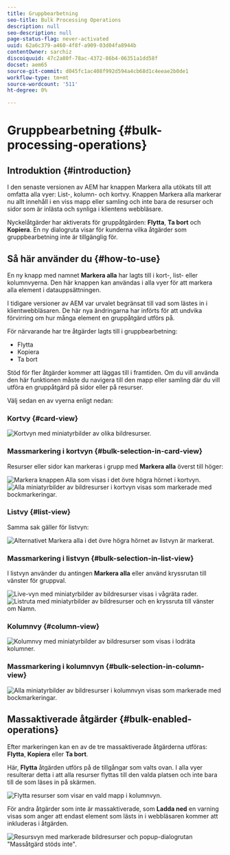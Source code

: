 ```yaml
---
title: Gruppbearbetning
seo-title: Bulk Processing Operations
description: null
seo-description: null
page-status-flag: never-activated
uuid: 62a6c379-a460-4f8f-a909-03d04fa8944b
contentOwner: sarchiz
discoiquuid: 47c2a80f-78ac-4372-86b4-06351a1dd58f
docset: aem65
source-git-commit: d045fc1ac408f992d594a4cb68d1c4eeae2b0de1
workflow-type: tm+mt
source-wordcount: '511'
ht-degree: 0%

---
```



# Gruppbearbetning {#bulk-processing-operations}

## Introduktion {#introduction}

I den senaste versionen av AEM har knappen Markera alla utökats till att omfatta alla vyer: List-, kolumn- och kortvy. Knappen Markera alla markerar nu allt innehåll i en viss mapp eller samling och inte bara de resurser och sidor som är inlästa och synliga i klientens webbläsare.

Nyckelåtgärder har aktiverats för gruppåtgärden: **Flytta**, **Ta bort** och **Kopiera**. En ny dialogruta visar för kunderna vilka åtgärder som gruppbearbetning inte är tillgänglig för.

## Så här använder du {#how-to-use}

En ny knapp med namnet **Markera alla** har lagts till i kort-, list- eller kolumnvyerna. Den här knappen kan användas i alla vyer för att markera alla element i datauppsättningen.

I tidigare versioner av AEM var urvalet begränsat till vad som lästes in i klientwebbläsaren. De här nya ändringarna har införts för att undvika förvirring om hur många element en gruppåtgärd utförs på.

För närvarande har tre åtgärder lagts till i gruppbearbetning:

* Flytta
* Kopiera
* Ta bort

Stöd för fler åtgärder kommer att läggas till i framtiden.
Om du vill använda den här funktionen måste du navigera till den mapp eller samling där du vill utföra en gruppåtgärd på sidor eller på resurser.

Välj sedan en av vyerna enligt nedan:

### Kortvy {#card-view}

![Kortvyn med miniatyrbilder av olika bildresurser.](assets/unu.png)

### Massmarkering i kortvyn {#bulk-selection-in-card-view}

Resurser eller sidor kan markeras i grupp med **Markera alla** överst till höger:

![Markera knappen Alla som visas i det övre högra hörnet i kortvyn.](assets/doi.png) ![Alla miniatyrbilder av bildresurser i kortvyn visas som markerade med bockmarkeringar.](assets/trei.png)

### Listvy {#list-view}

Samma sak gäller för listvyn:

![Alternativet Markera alla i det övre högra hörnet av listvyn är markerat.](assets/patru_modified.png)

### Massmarkering i listvyn {#bulk-selection-in-list-view}

I listvyn använder du antingen **Markera alla** eller använd kryssrutan till vänster för gruppval.

![Live-vyn med miniatyrbilder av bildresurser visas i vågräta rader.](assets/cinci.png) ![Listruta med miniatyrbilder av bildresurser och en kryssruta till vänster om Namn.](assets/sase.png)

### Kolumnvy {#column-view}

![Kolumnvy med miniatyrbilder av bildresurser som visas i lodräta kolumner.](assets/sapte.png)

### Massmarkering i kolumnvyn {#bulk-selection-in-column-view}

![Alla miniatyrbilder av bildresurser i kolumnvyn visas som markerade med bockmarkeringar.](assets/opt.png)

## Massaktiverade åtgärder {#bulk-enabled-operations}

Efter markeringen kan en av de tre massaktiverade åtgärderna utföras: **Flytta**, **Kopiera** eller **Ta bort**.

Här, **Flytta** åtgärden utförs på de tillgångar som valts ovan. I alla vyer resulterar detta i att alla resurser flyttas till den valda platsen och inte bara till de som läses in på skärmen.

![Flytta resurser som visar en vald mapp i kolumnvyn.](assets/noua.png)

För andra åtgärder som inte är massaktiverade, som **Ladda ned** en varning visas som anger att endast element som lästs in i webbläsaren kommer att inkluderas i åtgärden.

![Resursvyn med markerade bildresurser och popup-dialogrutan &quot;Massåtgärd stöds inte&quot;.](assets/zece.png)
